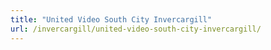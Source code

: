 ```yaml
---
title: "United Video South City Invercargill"
url: /invercargill/united-video-south-city-invercargill/
---
```

